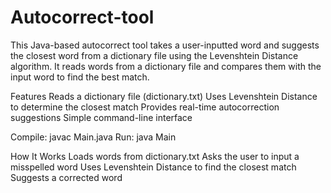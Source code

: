 # Autocorrect-tool

This Java-based autocorrect tool takes a user-inputted word and suggests the closest word from a dictionary file using the Levenshtein Distance algorithm. It reads words from a dictionary file and compares them with the input word to find the best match.

Features
Reads a dictionary file (dictionary.txt)
Uses Levenshtein Distance to determine the closest match
Provides real-time autocorrection suggestions
Simple command-line interface

Compile:
javac Main.java
Run:
java Main


 How It Works
Loads words from dictionary.txt
Asks the user to input a misspelled word
Uses Levenshtein Distance to find the closest match
Suggests a corrected word
